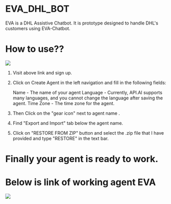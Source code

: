 # EVA_DHL_BOT
EVA is a DHL Assistive Chatbot. It is prototype designed to handle DHL's customers using EVA-Chatbot.

# How to use??

<a href="https://console.api.ai/api-client/#/login" target="_blank"><img src="https://crunchbase-production-res.cloudinary.com/image/upload/c_pad,h_140,w_140/v1422021886/kixmf5uejurno2j4resu.png"></a>

1. Visit above link and sign up.
2. Click on Create Agent in the left navigation and fill in the following fields:

    Name - The name of your agent
    Language - Currently, API.AI supports many languages, and you cannot change the language after saving the agent.
    Time Zone - The time zone for the agent.

3. Then Click on the "gear icon" next to agent name <Name-of-the-agent-you-created>.
4. Find "Export and Import" tab below the agent name.
5. Click on "RESTORE FROM ZIP" button and select the .zip file that I have provided and type "RESTORE" in the text bar.

# Finally your agent is ready to work.

# Below is link of working agent EVA
   <a href="https://bot.api.ai/592b96a4-7162-44dc-8e67-d50258a2900e" target="_blank"><img src="https://drive.google.com/file/d/0B51Rqoz0M6OUNTcyQ2VHWExubkk/view?usp=sharing"></a>



